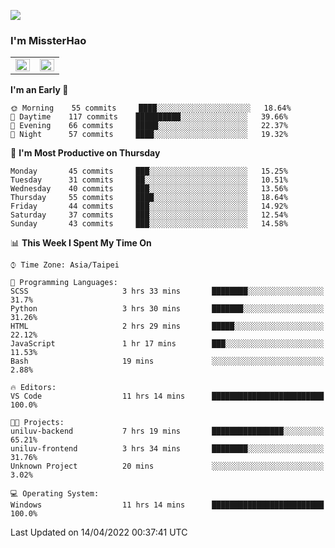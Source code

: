 ![](https://komarev.com/ghpvc/?username=MissterHao&color=ff69b4)

### I'm MissterHao


<!-- Readme stats -->
<!-- https://github.com/anuraghazra/github-readme-stats -->
<table>
<tr>
    <td valign="top" width="50%">
    <img src="https://github-readme-stats.vercel.app/api?username=MissterHao&hide_border=true&show_icons=true&locale=en" align="left" style="width: 100%" />
    </td>
    <td valign="top" width="50%">
    <img src="https://github-readme-stats.vercel.app/api/top-langs?username=MissterHao&hide_border=true&show_icons=true&locale=en&layout=compact" align="left" style="width: 100%" />
    </td>
</tr>
</table>  


<!--START_SECTION:waka-->
**I'm an Early 🐤** 

```text
🌞 Morning    55 commits     ████░░░░░░░░░░░░░░░░░░░░░   18.64% 
🌆 Daytime    117 commits    ██████████░░░░░░░░░░░░░░░   39.66% 
🌃 Evening    66 commits     █████░░░░░░░░░░░░░░░░░░░░   22.37% 
🌙 Night      57 commits     ████░░░░░░░░░░░░░░░░░░░░░   19.32%

```
📅 **I'm Most Productive on Thursday** 

```text
Monday       45 commits     ███░░░░░░░░░░░░░░░░░░░░░░   15.25% 
Tuesday      31 commits     ██░░░░░░░░░░░░░░░░░░░░░░░   10.51% 
Wednesday    40 commits     ███░░░░░░░░░░░░░░░░░░░░░░   13.56% 
Thursday     55 commits     ████░░░░░░░░░░░░░░░░░░░░░   18.64% 
Friday       44 commits     ███░░░░░░░░░░░░░░░░░░░░░░   14.92% 
Saturday     37 commits     ███░░░░░░░░░░░░░░░░░░░░░░   12.54% 
Sunday       43 commits     ███░░░░░░░░░░░░░░░░░░░░░░   14.58%

```


📊 **This Week I Spent My Time On** 

```text
⌚︎ Time Zone: Asia/Taipei

💬 Programming Languages: 
SCSS                     3 hrs 33 mins       ████████░░░░░░░░░░░░░░░░░   31.7% 
Python                   3 hrs 30 mins       ███████░░░░░░░░░░░░░░░░░░   31.26% 
HTML                     2 hrs 29 mins       █████░░░░░░░░░░░░░░░░░░░░   22.12% 
JavaScript               1 hr 17 mins        ███░░░░░░░░░░░░░░░░░░░░░░   11.53% 
Bash                     19 mins             ░░░░░░░░░░░░░░░░░░░░░░░░░   2.88%

🔥 Editors: 
VS Code                  11 hrs 14 mins      █████████████████████████   100.0%

🐱‍💻 Projects: 
uniluv-backend           7 hrs 19 mins       ████████████████░░░░░░░░░   65.21% 
uniluv-frontend          3 hrs 34 mins       ████████░░░░░░░░░░░░░░░░░   31.76% 
Unknown Project          20 mins             ░░░░░░░░░░░░░░░░░░░░░░░░░   3.02%

💻 Operating System: 
Windows                  11 hrs 14 mins      █████████████████████████   100.0%

```


 Last Updated on 14/04/2022 00:37:41 UTC
<!--END_SECTION:waka-->

<!--
**MissterHao/MissterHao** is a ✨ _special_ ✨ repository because its `README.md` (this file) appears on your GitHub profile.

Here are some ideas to get you started:

- 🔭 I’m currently working on ...
- 🌱 I’m currently learning ...
- 👯 I’m looking to collaborate on ...
- 🤔 I’m looking for help with ...
- 💬 Ask me about ...
- 📫 How to reach me: ...
- 😄 Pronouns: ...
- ⚡ Fun fact: ...
-->
